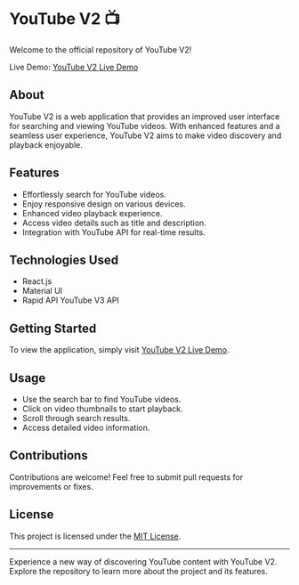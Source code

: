 # YouTube V2 📺

Welcome to the official repository of YouTube V2!

Live Demo: [YouTube V2 Live Demo](https://youtube-version2.netlify.app/)

## About

YouTube V2 is a web application that provides an improved user interface for searching and viewing YouTube videos. With enhanced features and a seamless user experience, YouTube V2 aims to make video discovery and playback enjoyable.

## Features

- Effortlessly search for YouTube videos.
- Enjoy responsive design on various devices.
- Enhanced video playback experience.
- Access video details such as title and description.
- Integration with YouTube API for real-time results.

## Technologies Used

- React.js
- Material UI
- Rapid API YouTube V3 API

## Getting Started

To view the application, simply visit [YouTube V2 Live Demo](https://youtube-version2.netlify.app/).

## Usage

- Use the search bar to find YouTube videos.
- Click on video thumbnails to start playback.
- Scroll through search results.
- Access detailed video information.

## Contributions

Contributions are welcome! Feel free to submit pull requests for improvements or fixes.

## License

This project is licensed under the [MIT License](LICENSE).

---

Experience a new way of discovering YouTube content with YouTube V2. Explore the repository to learn more about the project and its features.
